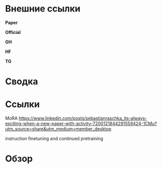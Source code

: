 
# Внешние ссылки

**Paper**

**Official**

**GH**

**HF**

**TG**

# Сводка



# Ссылки

MoRA
https://www.linkedin.com/posts/sebastianraschka_its-always-exciting-when-a-new-paper-with-activity-7200121844291559424-1CMu?utm_source=share&utm_medium=member_desktop

instruction finetuning and continued pretraining

# Обзор


